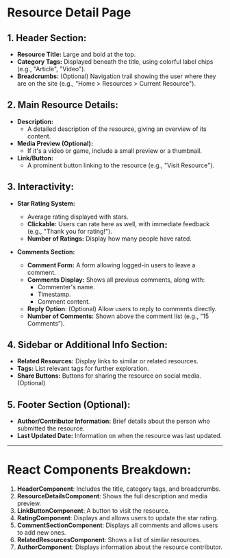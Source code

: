 # Resource Detail Page

## 1. Header Section:
- **Resource Title:** Large and bold at the top.
- **Category Tags:** Displayed beneath the title, using colorful label chips (e.g., "Article", "Video").
- **Breadcrumbs:** (Optional) Navigation trail showing the user where they are on the site (e.g., "Home > Resources > Current Resource").

## 2. Main Resource Details:
- **Description:** 
  - A detailed description of the resource, giving an overview of its content.
- **Media Preview (Optional):**
  - If it's a video or game, include a small preview or a thumbnail.
- **Link/Button:**
  - A prominent button linking to the resource (e.g., "Visit Resource").

## 3. Interactivity:
- **Star Rating System:**
  - Average rating displayed with stars.
  - **Clickable:** Users can rate here as well, with immediate feedback (e.g., "Thank you for rating!").
  - **Number of Ratings:** Display how many people have rated.
  
- **Comments Section:**
  - **Comment Form:** A form allowing logged-in users to leave a comment.
  - **Comments Display:** Shows all previous comments, along with:
    - Commenter's name.
    - Timestamp.
    - Comment content.
  - **Reply Option**: (Optional) Allow users to reply to comments directly.
  - **Number of Comments:** Shown above the comment list (e.g., “15 Comments”).

## 4. Sidebar or Additional Info Section:
- **Related Resources:** Display links to similar or related resources.
- **Tags:** List relevant tags for further exploration.
- **Share Buttons:** Buttons for sharing the resource on social media. (Optional)

## 5. Footer Section (Optional):
- **Author/Contributor Information:** Brief details about the person who submitted the resource.
- **Last Updated Date:** Information on when the resource was last updated.

---

# React Components Breakdown:

1. **HeaderComponent**: Includes the title, category tags, and breadcrumbs.
2. **ResourceDetailsComponent**: Shows the full description and media preview.
3. **LinkButtonComponent**: A button to visit the resource.
4. **RatingComponent**: Displays and allows users to update the star rating.
5. **CommentSectionComponent**: Displays all comments and allows users to add new ones.
6. **RelatedResourcesComponent**: Shows a list of similar resources.
7. **AuthorComponent**: Displays information about the resource contributor.
